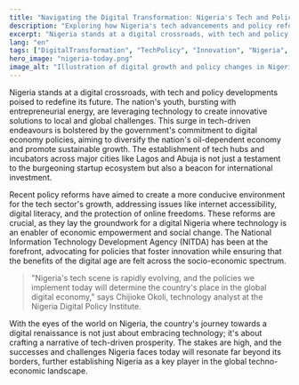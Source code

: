 ```yaml
---
title: "Navigating the Digital Transformation: Nigeria's Tech and Policy Landscape"
description: "Exploring how Nigeria's tech advancements and policy reforms are shaping the nation's future."
excerpt: "Nigeria stands at a digital crossroads, with tech and policy developments poised to redefine its future."
lang: "en"
tags: ["DigitalTransformation", "TechPolicy", "Innovation", "Nigeria", "EconomicGrowth"]
hero_image: "nigeria-today.png"
image_alt: "Illustration of digital growth and policy changes in Nigeria"
---
```


Nigeria stands at a digital crossroads, with tech and policy developments poised to redefine its future. The nation's youth, bursting with entrepreneurial energy, are leveraging technology to create innovative solutions to local and global challenges. This surge in tech-driven endeavours is bolstered by the government's commitment to digital economy policies, aiming to diversify the nation's oil-dependent economy and promote sustainable growth. The establishment of tech hubs and incubators across major cities like Lagos and Abuja is not just a testament to the burgeoning startup ecosystem but also a beacon for international investment.

Recent policy reforms have aimed to create a more conducive environment for the tech sector's growth, addressing issues like internet accessibility, digital literacy, and the protection of online freedoms. These reforms are crucial, as they lay the groundwork for a digital Nigeria where technology is an enabler of economic empowerment and social change. The National Information Technology Development Agency (NITDA) has been at the forefront, advocating for policies that foster innovation while ensuring that the benefits of the digital age are felt across the socio-economic spectrum.

>"Nigeria's tech scene is rapidly evolving, and the policies we implement today will determine the country's place in the global digital economy," says Chijioke Okoli, technology analyst at the Nigeria Digital Policy Institute. 

With the eyes of the world on Nigeria, the country's journey towards a digital renaissance is not just about embracing technology; it's about crafting a narrative of tech-driven prosperity. The stakes are high, and the successes and challenges Nigeria faces today will resonate far beyond its borders, further establishing Nigeria as a key player in the global techno-economic landscape.